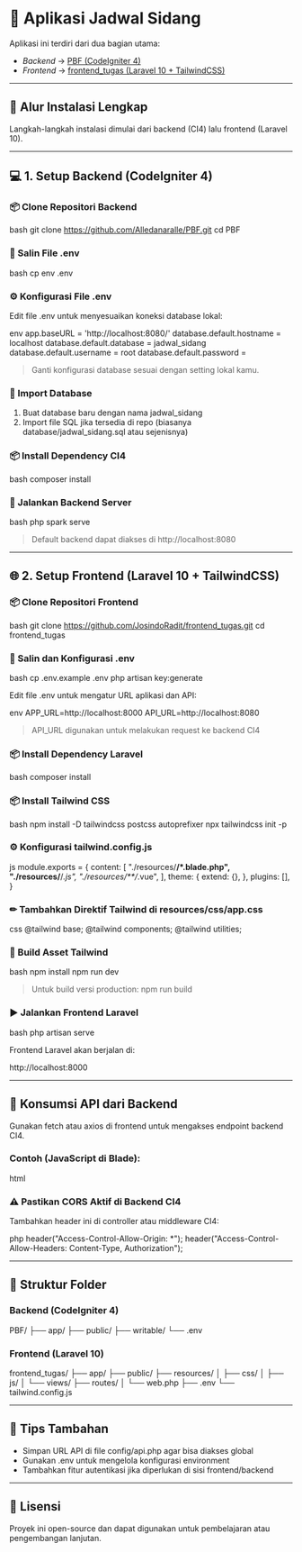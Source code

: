 # 📙 Aplikasi Jadwal Sidang

Aplikasi ini terdiri dari dua bagian utama:

* *Backend* → [PBF (CodeIgniter 4)](https://github.com/Alledanaralle/PBF.git)
* *Frontend* → [frontend\_tugas (Laravel 10 + TailwindCSS)](https://github.com/JosindoRadit/frontend_tugas.git)

---

## 🧹 Alur Instalasi Lengkap

Langkah-langkah instalasi dimulai dari backend (CI4) lalu frontend (Laravel 10).

---

## 💻 1. Setup Backend (CodeIgniter 4)

### 📦 Clone Repositori Backend

bash
git clone https://github.com/Alledanaralle/PBF.git
cd PBF


### 📁 Salin File .env

bash
cp env .env


### ⚙ Konfigurasi File .env

Edit file .env untuk menyesuaikan koneksi database lokal:

env
app.baseURL = 'http://localhost:8080/'
database.default.hostname = localhost
database.default.database = jadwal_sidang
database.default.username = root
database.default.password = 


> Ganti konfigurasi database sesuai dengan setting lokal kamu.

### 🛂 Import Database

1. Buat database baru dengan nama jadwal_sidang
2. Import file SQL jika tersedia di repo (biasanya database/jadwal_sidang.sql atau sejenisnya)

### 📦 Install Dependency CI4

bash
composer install


### 🚀 Jalankan Backend Server

bash
php spark serve


> Default backend dapat diakses di http://localhost:8080

---

## 🌐 2. Setup Frontend (Laravel 10 + TailwindCSS)

### 📦 Clone Repositori Frontend

bash
git clone https://github.com/JosindoRadit/frontend_tugas.git
cd frontend_tugas


### 📁 Salin dan Konfigurasi .env

bash
cp .env.example .env
php artisan key:generate


Edit file .env untuk mengatur URL aplikasi dan API:

env
APP_URL=http://localhost:8000
API_URL=http://localhost:8080


> API_URL digunakan untuk melakukan request ke backend CI4

### 📦 Install Dependency Laravel

bash
composer install


### 📦 Install Tailwind CSS

bash
npm install -D tailwindcss postcss autoprefixer
npx tailwindcss init -p


### ⚙ Konfigurasi tailwind.config.js

js
module.exports = {
  content: [
    "./resources/**/*.blade.php",
    "./resources/**/*.js",
    "./resources/**/*.vue",
  ],
  theme: {
    extend: {},
  },
  plugins: [],
}


### ✏ Tambahkan Direktif Tailwind di resources/css/app.css

css
@tailwind base;
@tailwind components;
@tailwind utilities;


### 🚀 Build Asset Tailwind

bash
npm install
npm run dev


> Untuk build versi production: npm run build

### ▶ Jalankan Frontend Laravel

bash
php artisan serve


Frontend Laravel akan berjalan di:


http://localhost:8000


---

## 🔗 Konsumsi API dari Backend

Gunakan fetch atau axios di frontend untuk mengakses endpoint backend CI4.

### Contoh (JavaScript di Blade):

html
<script>
fetch("http://localhost:8080/dosen")
  .then(res => res.json())
  .then(data => console.log(data));
</script>


### ⚠ Pastikan CORS Aktif di Backend CI4

Tambahkan header ini di controller atau middleware CI4:

php
header("Access-Control-Allow-Origin: *");
header("Access-Control-Allow-Headers: Content-Type, Authorization");


---

## 📁 Struktur Folder

### Backend (CodeIgniter 4)


PBF/
├── app/
├── public/
├── writable/
└── .env


### Frontend (Laravel 10)


frontend_tugas/
├── app/
├── public/
├── resources/
│   ├── css/
│   ├── js/
│   └── views/
├── routes/
│   └── web.php
├── .env
└── tailwind.config.js


---

## 📌 Tips Tambahan

* Simpan URL API di file config/api.php agar bisa diakses global
* Gunakan .env untuk mengelola konfigurasi environment
* Tambahkan fitur autentikasi jika diperlukan di sisi frontend/backend

---

## 📝 Lisensi

Proyek ini open-source dan dapat digunakan untuk pembelajaran atau pengembangan lanjutan.

